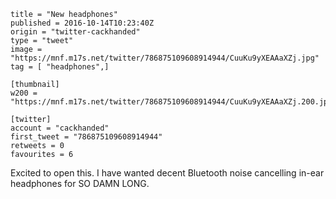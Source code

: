 ```
title = "New headphones"
published = 2016-10-14T10:23:40Z
origin = "twitter-cackhanded"
type = "tweet"
image = "https://mnf.m17s.net/twitter/786875109608914944/CuuKu9yXEAAaXZj.jpg"
tag = [ "headphones",]

[thumbnail]
w200 = "https://mnf.m17s.net/twitter/786875109608914944/CuuKu9yXEAAaXZj.200.jpg"

[twitter]
account = "cackhanded"
first_tweet = "786875109608914944"
retweets = 0
favourites = 6
```

Excited to open this. I have wanted decent Bluetooth noise cancelling in-ear headphones for SO DAMN LONG.

<p class='image'><img src='https://mnf.m17s.net/twitter/786875109608914944/CuuKu9yXEAAaXZj.jpg' alt=''></p>


